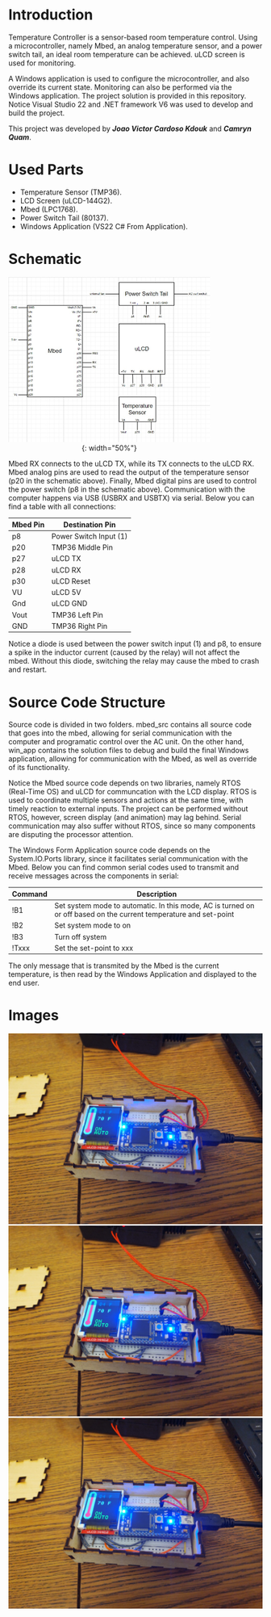 # Introduction
Temperature Controller is a sensor-based room temperature control. Using a microcontroller, namely Mbed, an analog temperature sensor, and a power switch tail, an ideal room temperature can be achieved. uLCD screen is used for monitoring.

A Windows application is used to configure the microcontroller, and also override its current state. Monitoring can also be performed via the Windows application. The project solution is provided in this repository. Notice Visual Studio 22 and .NET framework V6 was used to develop and build the project.

This project was developed by ***Joao Victor Cardoso Kdouk*** and ***Camryn Quam***.

# Used Parts
- Temperature Sensor (TMP36).
- LCD Screen (uLCD-144G2).
- Mbed (LPC1768).
- Power Switch Tail (80137).
- Windows Application (VS22 C# From Application).

# Schematic

<div style="width: 400px" align="center">

  ![Schematic](assets/schematic.jpeg?raw=true "Pin Schematic"){: width="50%"}
 
</div>

Mbed RX connects to the uLCD TX, while its TX connects to the uLCD RX. Mbed analog pins are used to read the output of the temperature sensor (p20 in the schematic above). Finally, Mbed digital pins are used to control the power switch (p8 in the schematic above). Communication with the computer happens via USB (USBRX and USBTX) via serial. Below you can find a table with all connections:

<div align="center">

| Mbed Pin | Destination Pin |
| --- | ----------- |
| p8 | Power Switch Input (1) |
| p20 | TMP36 Middle Pin |
| p27 | uLCD TX |
| p28 | uLCD RX |
| p30 | uLCD Reset |
| VU | uLCD 5V |
| Gnd | uLCD GND |
| Vout | TMP36 Left Pin |
| GND | TMP36 Right Pin |

</div>

Notice a diode is used between the power switch input (1) and p8, to ensure a spike in the inductor current (caused by the relay) will not affect the mbed. Without this diode, switching the relay may cause the mbed to crash and restart.

# Source Code Structure

Source code is divided in two folders. mbed_src contains all source code that goes into the mbed, allowing for serial communication with the computer and programatic control over the AC unit. On the other hand, win_app contains the solution files to debug and build the final Windows application, allowing for communication with the Mbed, as well as override of its functionality.

Notice the Mbed source code depends on two libraries, namely RTOS (Real-Time OS) and uLCD for communcation with the LCD display. RTOS is used to coordinate multiple sensors and actions at the same time, with timely reaction to external inputs. The project can be performed without RTOS, however, screen display (and animation) may lag behind. Serial communication may also suffer without RTOS, since so many components are disputing the processor attention.

The Windows Form Application source code depends on the System.IO.Ports library, since it facilitates serial communication with the Mbed. Below you can find common serial codes used to transmit and receive messages across the components in serial:

<div align="center">

| Command | Description |
| --- | ----------- |
| !B1 | Set system mode to automatic. In this mode, AC is turned on or off based on the current temperature and set-point |
| !B2 | Set system mode to on |
| !B3 | Turn off system |
| !Txxx | Set the set-point to xxx |

</div>

The only message that is transmited by the Mbed is the current temperature, is then read by the Windows Application and displayed to the end user.

# Images

![Embedded Device Open](assets/open.jpeg?raw=true "Embedded Device Open")
![Embedded Device Closed](assets/open.jpeg?raw=true "Embedded Device Open")
![Windows Application](assets/open.jpeg?raw=true "Windows Application")
